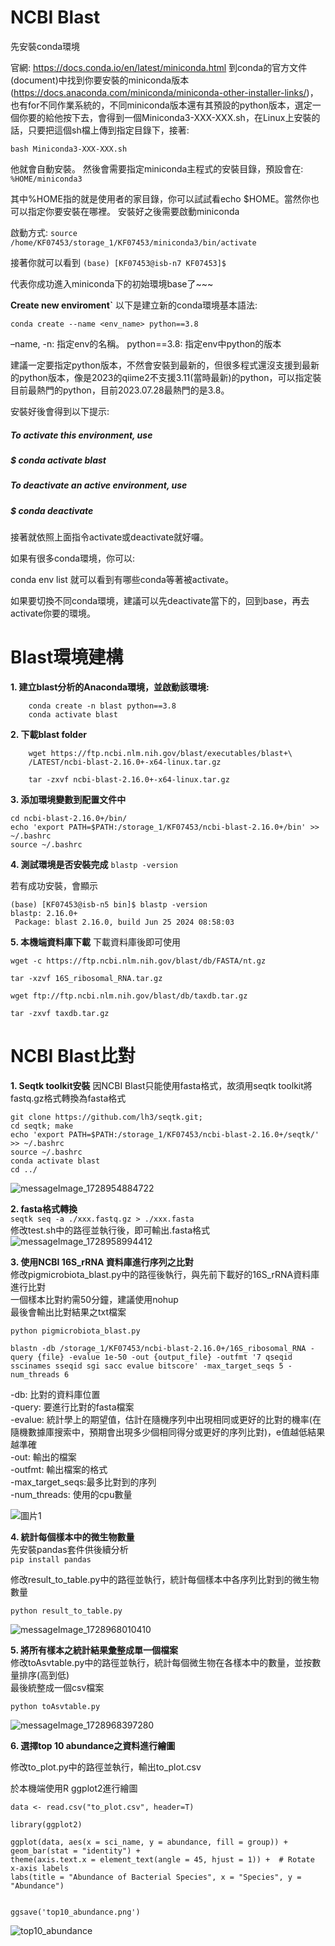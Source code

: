 # NCBI Blast
先安裝conda環境

官網: https://docs.conda.io/en/latest/miniconda.html
到conda的官方文件(document)中找到你要安裝的miniconda版本(https://docs.anaconda.com/miniconda/miniconda-other-installer-links/)，也有for不同作業系統的，不同miniconda版本還有其預設的python版本，選定一個你要的給他按下去，會得到一個Miniconda3-XXX-XXX.sh，在Linux上安裝的話，只要把這個sh檔上傳到指定目錄下，接著:

`bash Miniconda3-XXX-XXX.sh`

他就會自動安裝。
然後會需要指定miniconda主程式的安裝目錄，預設會在:
`%HOME/miniconda3`

其中%HOME指的就是使用者的家目錄，你可以試試看echo $HOME。當然你也可以指定你要安裝在哪裡。
安裝好之後需要啟動miniconda


啟動方式:
`source /home/KF07453/storage_1/KF07453/miniconda3/bin/activate`

接著你就可以看到
`(base) [KF07453@isb-n7 KF07453]$ `

代表你成功進入miniconda下的初始環境base了~~~


**Create new enviroment`**
以下是建立新的conda環境基本語法:

`conda create --name <env_name> python==3.8`

–name, -n: 指定env的名稱。
python==3.8: 指定env中python的版本

建議一定要指定python版本，不然會安裝到最新的，但很多程式還沒支援到最新的python版本，像是2023的qiime2不支援3.11(當時最新)的python，可以指定裝目前最熱門的python，目前2023.07.28最熱門的是3.8。

安裝好後會得到以下提示:

##### To activate this environment, use
#### #
#####     $ conda activate blast
#### #
##### To deactivate an active environment, use
#### #
#####     $ conda deactivate


接著就依照上面指令activate或deactivate就好囉。

如果有很多conda環境，你可以:

conda env list
就可以看到有哪些conda等著被activate。

如果要切換不同conda環境，建議可以先deactivate當下的，回到base，再去activate你要的環境。



# Blast環境建構
**1. 建立blast分析的Anaconda環境，並啟動該環境:**
```
    conda create -n blast python==3.8
    conda activate blast
```

**2. 下載blast folder**
```
    wget https://ftp.ncbi.nlm.nih.gov/blast/executables/blast+\
    /LATEST/ncbi-blast-2.16.0+-x64-linux.tar.gz
    
    tar -zxvf ncbi-blast-2.16.0+-x64-linux.tar.gz
```

**3. 添加環境變數到配置文件中**
```
cd ncbi-blast-2.16.0+/bin/
echo 'export PATH=$PATH:/storage_1/KF07453/ncbi-blast-2.16.0+/bin' >> ~/.bashrc
source ~/.bashrc

```

**4. 測試環境是否安裝完成**
`blastp -version`

若有成功安裝，會顯示
```
(base) [KF07453@isb-n5 bin]$ blastp -version
blastp: 2.16.0+
 Package: blast 2.16.0, build Jun 25 2024 08:58:03
```


**5. 本機端資料庫下載**
下載資料庫後即可使用

`wget -c https://ftp.ncbi.nlm.nih.gov/blast/db/FASTA/nt.gz`  

`tar -xzvf 16S_ribosomal_RNA.tar.gz`  

`wget ftp://ftp.ncbi.nlm.nih.gov/blast/db/taxdb.tar.gz`  

`tar -zxvf taxdb.tar.gz`  


# NCBI Blast比對

**1. Seqtk toolkit安裝**
因NCBI Blast只能使用fasta格式，故須用seqtk toolkit將fastq.gz格式轉換為fasta格式

```
git clone https://github.com/lh3/seqtk.git;
cd seqtk; make
echo 'export PATH=$PATH:/storage_1/KF07453/ncbi-blast-2.16.0+/seqtk/' >> ~/.bashrc
source ~/.bashrc
conda activate blast
cd ../
```
![messageImage_1728954884722](https://hackmd.io/_uploads/rJjGfHjyyx.jpg)



**2. fasta格式轉換**  
`seqtk seq -a ./xxx.fastq.gz > ./xxx.fasta`  
修改test.sh中的路徑並執行後，即可輸出.fasta格式  
![messageImage_1728958994412](https://hackmd.io/_uploads/r1nLG8iJ1l.jpg)


**3. 使用NCBI 16S_rRNA 資料庫進行序列之比對**  
修改pigmicrobiota_blast.py中的路徑後執行，與先前下載好的16S_rRNA資料庫進行比對  
一個樣本比對約需50分鐘，建議使用nohup  
最後會輸出比對結果之txt檔案  

`python pigmicrobiota_blast.py`

`blastn -db /storage_1/KF07453/ncbi-blast-2.16.0+/16S_ribosomal_RNA -query {file} -evalue 1e-50 -out {output_file} -outfmt '7 qseqid sscinames sseqid sgi sacc evalue bitscore' -max_target_seqs 5 -num_threads 6`

-db: 比對的資料庫位置  
-query: 要進行比對的fasta檔案  
-evalue: 統計學上的期望值，估計在隨機序列中出現相同或更好的比對的機率(在隨機數據庫搜索中，預期會出現多少個相同得分或更好的序列比對)，e值越低結果越準確  
-out: 輸出的檔案  
-outfmt: 輸出檔案的格式  
-max_target_seqs:最多比對到的序列  
-num_threads: 使用的cpu數量  

![圖片1](https://hackmd.io/_uploads/BkxXkwsJkx.png)


**4. 統計每個樣本中的微生物數量**  
先安裝pandas套件供後續分析  
`pip install pandas`  

修改result_to_table.py中的路徑並執行，統計每個樣本中各序列比對到的微生物數量  

`python result_to_table.py`

![messageImage_1728968010410](https://hackmd.io/_uploads/SyXDSuikJx.jpg)


**5. 將所有樣本之統計結果彙整成單一個檔案**  
修改toAsvtable.py中的路徑並執行，統計每個微生物在各樣本中的數量，並按數量排序(高到低)  
最後統整成一個csv檔案  

`python toAsvtable.py`

![messageImage_1728968397280](https://hackmd.io/_uploads/BkXJPOi11g.jpg)


**6. 選擇top 10 abundance之資料進行繪圖**

修改to_plot.py中的路徑並執行，輸出to_plot.csv  

於本機端使用R ggplot2進行繪圖  
```
data <- read.csv("to_plot.csv", header=T)

library(ggplot2)

ggplot(data, aes(x = sci_name, y = abundance, fill = group)) +
geom_bar(stat = "identity") +
theme(axis.text.x = element_text(angle = 45, hjust = 1)) +  # Rotate x-axis labels
labs(title = "Abundance of Bacterial Species", x = "Species", y = "Abundance")


ggsave('top10_abundance.png')
```
![top10_abundance](https://hackmd.io/_uploads/H1P0kKi11l.png)





